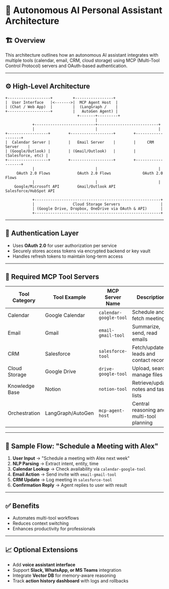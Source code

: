 # 🧠 Autonomous AI Personal Assistant Architecture

## 🏗️ Overview
This architecture outlines how an autonomous AI assistant integrates with multiple tools (calendar, email, CRM, cloud storage) using MCP (Multi-Tool Control Protocol) servers and OAuth-based authentication.

---

## ⚙️ High-Level Architecture

```text
+-------------------+         +-----------------+
|  User Interface   |<------->|  MCP Agent Host  |
| (Chat / Web App)  |         |  (LangGraph /    |
+-------------------+         |   AutoGen Agent) |
                                +-------+---------+
                                        |
            +---------------------------+---------------------------+
            |                           |                           |
+------------------+        +-------------------+        +-------------------+
|  Calendar Server |        |   Email Server    |        |     CRM Server    |
| (Google/Outlook) |        | (Gmail/Outlook)   |        | (Salesforce, etc) |
+------------------+        +-------------------+        +-------------------+
            |                           |                           |
     OAuth 2.0 Flows            OAuth 2.0 Flows              OAuth 2.0 Flows
            |                           |                           |
    Google/Microsoft API        Gmail/Outlook API          Salesforce/HubSpot API

            +--------------------------------------------------------+
            |                 Cloud Storage Servers                  |
            | (Google Drive, Dropbox, OneDrive via OAuth & API)      |
            +--------------------------------------------------------+
```

---

## 🔐 Authentication Layer
- Uses **OAuth 2.0** for user authorization per service
- Securely stores access tokens via encrypted backend or key vault
- Handles refresh tokens to maintain long-term access

---

## 🧰 Required MCP Tool Servers
| Tool Category     | Tool Example        | MCP Server Name         | Description                                |
|------------------|---------------------|--------------------------|--------------------------------------------|
| Calendar          | Google Calendar     | `calendar-google-tool`   | Schedule and fetch meetings                |
| Email             | Gmail               | `email-gmail-tool`       | Summarize, send, read emails               |
| CRM               | Salesforce          | `salesforce-tool`        | Fetch/update leads and contact records     |
| Cloud Storage     | Google Drive        | `drive-google-tool`      | Upload, search, manage files               |
| Knowledge Base    | Notion              | `notion-tool`            | Retrieve/update notes and task lists       |
| Orchestration     | LangGraph/AutoGen   | `mcp-agent-host`         | Central reasoning and multi-tool planning  |

---

## 🔄 Sample Flow: "Schedule a Meeting with Alex"
1. **User Input** → "Schedule a meeting with Alex next week"
2. **NLP Parsing** → Extract intent, entity, time
3. **Calendar Lookup** → Check availability via `calendar-google-tool`
4. **Email Action** → Send invite with `email-gmail-tool`
5. **CRM Update** → Log meeting in `salesforce-tool`
6. **Confirmation Reply** → Agent replies to user with result

---

## ✅ Benefits
- Automates multi-tool workflows
- Reduces context switching
- Enhances productivity for professionals

---

## 📈 Optional Extensions
- Add **voice assistant interface**
- Support **Slack, WhatsApp, or MS Teams** integration
- Integrate **Vector DB** for memory-aware reasoning
- Track **action history dashboard** with logs and rollbacks
